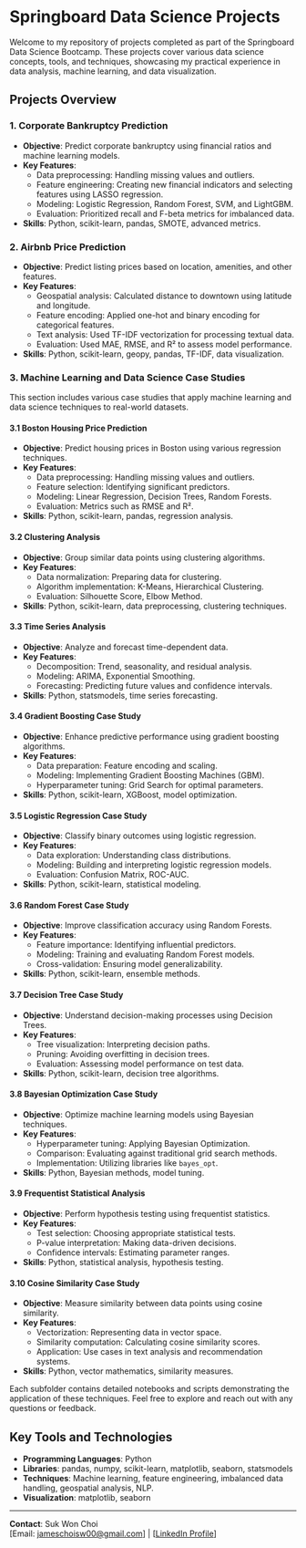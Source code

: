 # Springboard Data Science Projects

Welcome to my repository of projects completed as part of the Springboard Data Science Bootcamp. These projects cover various data science concepts, tools, and techniques, showcasing my practical experience in data analysis, machine learning, and data visualization.

## Projects Overview

### 1. **Corporate Bankruptcy Prediction**
   - **Objective**: Predict corporate bankruptcy using financial ratios and machine learning models.
   - **Key Features**:
     - Data preprocessing: Handling missing values and outliers.
     - Feature engineering: Creating new financial indicators and selecting features using LASSO regression.
     - Modeling: Logistic Regression, Random Forest, SVM, and LightGBM.
     - Evaluation: Prioritized recall and F-beta metrics for imbalanced data.
   - **Skills**: Python, scikit-learn, pandas, SMOTE, advanced metrics.

### 2. **Airbnb Price Prediction**
   - **Objective**: Predict listing prices based on location, amenities, and other features.
   - **Key Features**:
     - Geospatial analysis: Calculated distance to downtown using latitude and longitude.
     - Feature encoding: Applied one-hot and binary encoding for categorical features.
     - Text analysis: Used TF-IDF vectorization for processing textual data.
     - Evaluation: Used MAE, RMSE, and R² to assess model performance.
   - **Skills**: Python, scikit-learn, geopy, pandas, TF-IDF, data visualization.

### 3. **Machine Learning and Data Science Case Studies**
This section includes various case studies that apply machine learning and data science techniques to real-world datasets.

#### 3.1 **Boston Housing Price Prediction**
- **Objective**: Predict housing prices in Boston using various regression techniques.
- **Key Features**:
  - Data preprocessing: Handling missing values and outliers.
  - Feature selection: Identifying significant predictors.
  - Modeling: Linear Regression, Decision Trees, Random Forests.
  - Evaluation: Metrics such as RMSE and R².
- **Skills**: Python, scikit-learn, pandas, regression analysis.

#### 3.2 **Clustering Analysis**
- **Objective**: Group similar data points using clustering algorithms.
- **Key Features**:
  - Data normalization: Preparing data for clustering.
  - Algorithm implementation: K-Means, Hierarchical Clustering.
  - Evaluation: Silhouette Score, Elbow Method.
- **Skills**: Python, scikit-learn, data preprocessing, clustering techniques.

#### 3.3 **Time Series Analysis**
- **Objective**: Analyze and forecast time-dependent data.
- **Key Features**:
  - Decomposition: Trend, seasonality, and residual analysis.
  - Modeling: ARIMA, Exponential Smoothing.
  - Forecasting: Predicting future values and confidence intervals.
- **Skills**: Python, statsmodels, time series forecasting.

#### 3.4 **Gradient Boosting Case Study**
- **Objective**: Enhance predictive performance using gradient boosting algorithms.
- **Key Features**:
  - Data preparation: Feature encoding and scaling.
  - Modeling: Implementing Gradient Boosting Machines (GBM).
  - Hyperparameter tuning: Grid Search for optimal parameters.
- **Skills**: Python, scikit-learn, XGBoost, model optimization.

#### 3.5 **Logistic Regression Case Study**
- **Objective**: Classify binary outcomes using logistic regression.
- **Key Features**:
  - Data exploration: Understanding class distributions.
  - Modeling: Building and interpreting logistic regression models.
  - Evaluation: Confusion Matrix, ROC-AUC.
- **Skills**: Python, scikit-learn, statistical modeling.

#### 3.6 **Random Forest Case Study**
- **Objective**: Improve classification accuracy using Random Forests.
- **Key Features**:
  - Feature importance: Identifying influential predictors.
  - Modeling: Training and evaluating Random Forest models.
  - Cross-validation: Ensuring model generalizability.
- **Skills**: Python, scikit-learn, ensemble methods.

#### 3.7 **Decision Tree Case Study**
- **Objective**: Understand decision-making processes using Decision Trees.
- **Key Features**:
  - Tree visualization: Interpreting decision paths.
  - Pruning: Avoiding overfitting in decision trees.
  - Evaluation: Assessing model performance on test data.
- **Skills**: Python, scikit-learn, decision tree algorithms.

#### 3.8 **Bayesian Optimization Case Study**
- **Objective**: Optimize machine learning models using Bayesian techniques.
- **Key Features**:
  - Hyperparameter tuning: Applying Bayesian Optimization.
  - Comparison: Evaluating against traditional grid search methods.
  - Implementation: Utilizing libraries like `bayes_opt`.
- **Skills**: Python, Bayesian methods, model tuning.

#### 3.9 **Frequentist Statistical Analysis**
- **Objective**: Perform hypothesis testing using frequentist statistics.
- **Key Features**:
  - Test selection: Choosing appropriate statistical tests.
  - P-value interpretation: Making data-driven decisions.
  - Confidence intervals: Estimating parameter ranges.
- **Skills**: Python, statistical analysis, hypothesis testing.

#### 3.10 **Cosine Similarity Case Study**
- **Objective**: Measure similarity between data points using cosine similarity.
- **Key Features**:
  - Vectorization: Representing data in vector space.
  - Similarity computation: Calculating cosine similarity scores.
  - Application: Use cases in text analysis and recommendation systems.
- **Skills**: Python, vector mathematics, similarity measures.

Each subfolder contains detailed notebooks and scripts demonstrating the application of these techniques. Feel free to explore and reach out with any questions or feedback.

## Key Tools and Technologies
- **Programming Languages**: Python
- **Libraries**: pandas, numpy, scikit-learn, matplotlib, seaborn, statsmodels
- **Techniques**: Machine learning, feature engineering, imbalanced data handling, geospatial analysis, NLP.
- **Visualization**: matplotlib, seaborn

---

**Contact**: Suk Won Choi  
[Email: jameschoisw00@gmail.com] | [[LinkedIn Profile](https://www.linkedin.com/in/james-sukwon-choi/)]
